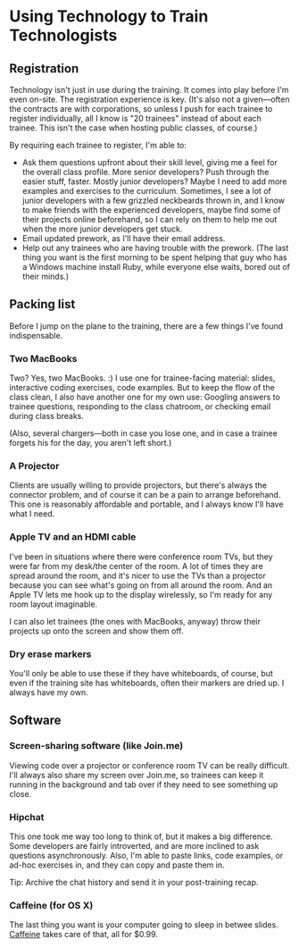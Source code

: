# Using Technology to Train Technologists

## Registration

Technology isn't just in use during the training. It comes into play before I'm even on-site. The registration experience is key. (It's also not a given—often the contracts are with corporations, so unless I push for each trainee to register individually, all I know is "20 trainees" instead of about each trainee. This isn't the case when hosting public classes, of course.) 

By requiring each trainee to register, I'm able to:

* Ask them questions upfront about their skill level, giving me a feel for the overall class profile.  More senior developers? Push through the easier stuff, faster. Mostly junior developers? Maybe I need to add more examples and exercises to the curriculum. Sometimes, I see a lot of junior developers with a few grizzled neckbeards thrown in, and I know to make friends with the experienced developers, maybe find some of their projects online beforehand, so I can rely on them to help me out when the more junior developers get stuck.
* Email updated prework, as I'll have their email address.
* Help out any trainees who are having trouble with the prework. (The last thing you want is the first morning to be spent helping that guy who has a Windows machine install Ruby, while everyone else waits, bored out of their minds.)

## Packing list

Before I jump on the plane to the training, there are a few things I've found indispensable.

### Two MacBooks

Two? Yes, two MacBooks. :) I use one for trainee-facing material: slides, interactive coding exercises, code examples. But to keep the flow of the class clean, I also have another one for my own use: Googling answers to trainee questions, responding to the class chatroom, or checking email during class breaks.

(Also, several chargers&mdash;both in case you lose one, and in case a trainee forgets his for the day, you aren't left short.)

### A Projector

Clients are usually willing to provide projectors, but there's always the connector problem, and of course it can be a pain to arrange beforehand. This one is reasonably affordable and portable, and I always know I'll have what I need.

### Apple TV and an HDMI cable

I've been in situations where there were conference room TVs, but they were far from my desk/the center of the room. A lot of times they are spread around the room, and it's nicer to use the TVs than a projector because you can see what's going on from all around the room. And an Apple TV lets me hook up to the display wirelessly, so I'm ready for any room layout imaginable. 

I can also let trainees (the ones with MacBooks, anyway) throw their projects up onto the screen and show them off.

### Dry erase markers

You'll only be able to use these if they have whiteboards, of course, but even if the training site has whiteboards, often their markers are dried up. I always have my own.


## Software

### Screen-sharing software (like Join.me)

Viewing code over a projector or conference room TV can be really difficult. I'll always also share my screen over Join.me, so trainees can keep it running in the background and tab over if they need to see something up close.

### Hipchat

This one took me way too long to think of, but it makes a big difference. Some developers are fairly introverted, and are more inclined to ask questions asynchronously. Also, I'm able to paste links, code examples, or ad-hoc exercises in, and they can copy and paste them in.

Tip: Archive the chat history and send it in your post-training recap.

### Caffeine (for OS X)

The last thing you want is your computer going to sleep in betwee slides. [Caffeine](https://itunes.apple.com/us/app/caffeine/id411246225?mt=12) takes care of that,  all for $0.99.
